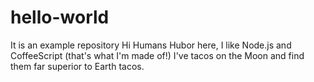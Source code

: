 # hello-world
It is an example repository
Hi Humans
Hubor here, I like Node.js and CoffeeScript (that's what I'm made of!)
I've tacos on the Moon and find them far superior to Earth tacos.
